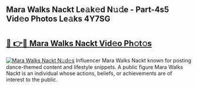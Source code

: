 ## Mara Walks Nackt Le𝚊k𝚎d N𝚞𝚍e - Part-4s5 Vid𝚎o Photos Le𝚊ks 4Y7SG

# <h2><a href="http://fb48ab.evod.top/?m=Mara+Walks+Nackt">🔗 👉🔴 Mara Walks Nackt Vid𝚎o Ph𝚘t𝚘s</a></h2>

[![Mara Walks Nackt N𝚞d𝚎s](https://i.imgur.com/8V9OHl7.gif)](http://fb48ab.evod.top/?m=Mara+Walks+Nackt)
Influencer Mara Walks Nackt known for posting dance-themed content and lifestyle snippets. A public figure Mara Walks Nackt is an individual whose actions, beliefs, or achievements are of interest to the public. 
